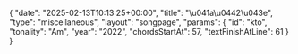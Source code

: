 {
    "date": "2025-02-13T10:13:25+00:00",
    "title": "\u041a\u0442\u043e",
    "type": "miscellaneous",
    "layout": "songpage",
    "params": {
        "id": "kto",
        "tonality": "Am",
        "year": "2022",
        "chordsStartAt": 57,
        "textFinishAtLine": 61
    }
}